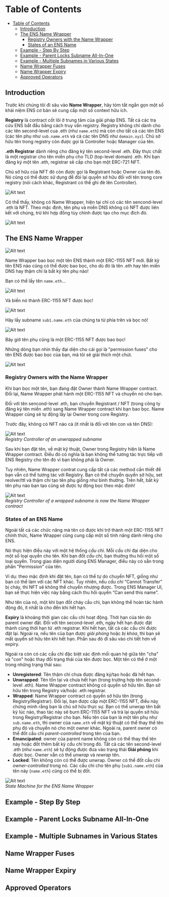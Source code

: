 # Table of Contents
- [Table of Contents](#table-of-contents)
  - [Introduction](#introduction)
  - [The ENS Name Wrapper](#the-ens-name-wrapper)
    - [Registry Owners with the Name Wrapper](#registry-owners-with-the-name-wrapper)
    - [States of an ENS Name](#states-of-an-ens-name)
  - [Example - Step By Step](#example---step-by-step)
  - [Example - Parent Locks Subname All-In-One](#example---parent-locks-subname-all-in-one)
  - [Example - Multiple Subnames in Various States](#example---multiple-subnames-in-various-states)
  - [Name Wrapper Fuses](#name-wrapper-fuses)
  - [Name Wrapper Expiry](#name-wrapper-expiry)
  - [Approved Operators](#approved-operators)

## Introduction
Trước khi chúng tôi đi sâu vào **Name Wrapper**, hãy tóm tắt ngắn gọn một số khái niệm ENS cơ bản sẽ cung cấp một số context hữu ích.

**Registry** là contract cốt lõi ở trung tâm của giải pháp ENS. Tất cả các tra cứu ENS bắt đầu bằng cách truy vấn registry. Registry không chỉ dành cho các tên second-level cua .eth (như `name.eth`) mà còn cho tất cả các tên ENS (các tên phụ như `sub.name.eth` và cả các tên DNS như `domain.xyz`). Chủ sở hữu tên trong registry còn được gọi là Controller hoặc Manager của tên.

**.eth Registrar** dành riêng cho đăng ký tên second-level .eth. Đây thực chất là một registrar cho tên miền phụ cho TLD (top-level domain) .eth. Khi bạn đăng ký một tên .eth, registrar sẽ cấp cho bạn một ERC-721 NFT.

Chủ sở hữu của NFT đó còn được gọi là Registrant hoặc Owner của tên đó. Nó cũng có thể được sử dụng để đòi lại quyền sở hữu đối với tên trong core registry (nói cách khác, Registrant có thể ghi đè lên Controller).

![Alt text](image.png)

Có thể thấy, không có Name Wrapper, hiện tại chỉ có các tên sencond-level .eth là NFT. Theo mặc định, tên phụ và miền DNS không có NFT được liên kết với chúng, trừ khi hợp đồng tùy chỉnh được tạo cho mục đích đó.

![Alt text](image-1.png)

## The ENS Name Wrapper
![Alt text](image-2.png)

Name Wrapper bao bọc một tên ENS thành một ERC-1155 NFT mới. Bất kỳ tên ENS nào cũng có thể được bao bọc, cho dù đó là tên .eth hay tên miền DNS hay thậm chí là bất kỳ tên phụ nào!

Bạn có thể lấy tên `name.eth`…

![Alt text](image-3.png)

Và biến nó thành ERC-1155 NFT được bọc!

![Alt text](image-4.png)

Hãy lấy subname `sub1.name.eth` của chúng ta từ phía trên và bọc nó!

![Alt text](image-5.png)

Bây giờ tên phụ cũng là một ERC-1155 NFT được bao bọc!

Những dòng bạn nhìn thấy đại diện cho cái gọi là "permission fuses" cho tên ENS được bao bọc của bạn, mà tôi sẽ giải thích một chút.

![Alt text](image-6.png)

### Registry Owners with the Name Wrapper
Khi bạn bọc một tên, bạn đang đặt Owner thành Name Wrapper contract. Đổi lại, Name Wrapper phát hành một ERC-1155 NFT và chuyển nó cho bạn.

Đối với tên sencond-level .eth, bạn chuyển Registrant / NFT (trong công ty đăng ký tên miền .eth) sang Name Wrapper contract khi bạn bao bọc. Name Wrapper cũng sẽ tự động lấy lại Owner trong core Registry.

Trước đây, không có NFT nào cả (ít nhất là đối với tên con và tên DNS):

![Alt text](image-7.png)\
*Registry Controller of an unwrapped subname*

Sau khi bạn đặt tên, về mặt kỹ thuật, Owner trong Registry hiện là Name Wrapper contract. Điều đó có nghĩa là bạn không thể tương tác trực tiếp với ENS Registry cho tên đó vì bạn không phải là Owner.

Tuy nhiên, Name Wrapper contrat cung cấp tất cả các method cần thiết để bạn vẫn có thể tương tác với Registry. Bạn có thể chuyển quyền sở hữu, set reolver/ttl và thậm chí tạo tên phụ giống như bình thường. Trên hết, bất kỳ tên phụ nào bạn tạo cũng sẽ được tự động bọc theo mặc định!

![Alt text](image-8.png)\
*Registry Controller of a wrapped subname is now the Name Wrapper contract*

### States of an ENS Name
Ngoài tất cả các chức năng mà tên có được khi trở thành một ERC-1155 NFT chính thức, Name Wrapper cũng cung cấp một số tính năng dành riêng cho ENS.

Nó thực hiện điều này với một hệ thống *cầu chì*. Mỗi *cầu chì* đại diện cho một số loại quyền cho tên. Khi bạn đốt *cầu chì*, bạn thường thu hồi một số loại quyền. Trong giao diện người dùng ENS Manager, điều này có sẵn trong phần "Permission" của tên.

Ví dụ: theo mặc định khi đặt tên, bạn có thể tự do chuyển NFT, giống như bạn có thể làm với các NFT khác. Tuy nhiên, nếu *cầu chì* “Cannot Transfer” bị cháy, thì NFT sẽ không thể chuyển nhượng được. Trong ENS Manager UI, bạn sẽ thực hiện việc này bằng cách thu hồi quyền “Can send this name”.

Như tên của nó, một khi bạn đốt cháy cầu chì, bạn không thể hoàn tác hành động đó, ít nhất là cho đến khi hết hạn.

**Expiry** là khoảng thời gian các cầu chì hoạt động. Thời hạn của tên do parent owner đặt. Đối với tên second-level .eth, ngày hết hạn được đặt thành cùng thời hạn từ .eth registrar. Khi hết hạn, tất cả các cầu chì được đặt lại. Ngoài ra, nếu tên của bạn được *giải phóng* hoặc *bị khóa*, thì bạn sẽ mất quyền sở hữu tên khi hết hạn. Phần sau đó đi sâu vào chi tiết hơn về expiry.

Ngoài ra còn có các cầu chì đặc biệt xác định mối quan hệ giữa tên "cha" và "con" hoặc thay đổi trạng thái của tên được bọc. Một tên có thể ở một trong những trạng thái sau:

- **Unregistered**: Tên thậm chí chưa được đăng ký/tạo hoặc đã hết hạn.
- **Unwrapped**: Tên tồn tại và chưa hết hạn (trong trường hợp tên second-level .eth). Name Wrapper contract không có quyền sở hữu tên. Bạn sở hữu tên trong Registry và/hoặc .eth registrar.
- **Wrapped**: Name Wrapper contract có quyền sở hữu tên (trong Registry/Registrar). Đổi lại, bạn được cấp một ERC-1155 NFT, điều này chứng minh rằng bạn là chủ sở hữu thực sự. Bạn có thể unwrap tên bất kỳ lúc nào, thao tác này sẽ burn ERC-1155 NFT và trả lại quyền sở hữu trong Registry/Registrar cho bạn. Nếu tên của bạn là một tên phụ như `sub.name.eth`, thì owner của `name.eth` về mặt kỹ thuật có thể thay thế tên phụ đó và chuyển nó cho một owner khác. Ngoài ra, parent owner có thể đốt cầu chì *parent-controlled* trong tên của bạn.
- **Emancipated**: owner của parent name không còn có thể thay thế tên này hoặc đốt thêm bất kỳ *cầu chì* trong đó. Tất cả các tên second-level .eth (như `name.eth`) sẽ tự động được đưa vào trạng thái **Giải phóng** khi được bọc. Owner vẫn có thể *unwrap* và *rewrap* tên.
- **Locked**: Tên không còn có thể được unwrap. Owner có thể đốt cầu chì *owner-controlled* trong nó. Các cầu chì cho tên phụ (`sub1.name.eth`) của tên này (`name.eth`) cũng có thể bị đốt.

![Alt text](image-9.png)\
*State Machine for the ENS Name Wrapper*


## Example - Step By Step
## Example - Parent Locks Subname All-In-One
## Example - Multiple Subnames in Various States
## Name Wrapper Fuses
## Name Wrapper Expiry
## Approved Operators

